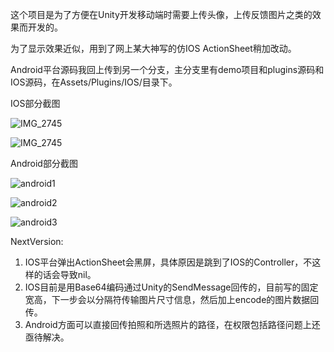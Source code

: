 这个项目是为了方便在Unity开发移动端时需要上传头像，上传反馈图片之类的效果而开发的。

为了显示效果近似，用到了网上某大神写的仿IOS ActionSheet稍加改动。

Android平台源码我回上传到另一个分支，主分支里有demo项目和plugins源码和IOS源码，在Assets/Plugins/IOS/目录下。

IOS部分截图

![IMG_2745](/Users/StanWind/Desktop/UnityPlugins/DOC/IMG_2746.PNG)

![IMG_2745](/Users/StanWind/Desktop/UnityPlugins/DOC/IMG_2745.PNG)

Android部分截图

![android1](/Users/StanWind/Desktop/UnityPlugins/doc/android1.jpg)

![android2](/Users/StanWind/Desktop/UnityPlugins/doc/android2.png)

![android3](/Users/StanWind/Desktop/UnityPlugins/doc/android3.png)

NextVersion:

1. IOS平台弹出ActionSheet会黑屏，具体原因是跳到了IOS的Controller，不这样的话会导致nil。
2. IOS目前是用Base64编码通过Unity的SendMessage回传的，目前写的固定宽高，下一步会以分隔符传输图片尺寸信息，然后加上encode的图片数据回传。
3. Android方面可以直接回传拍照和所选照片的路径，在权限包括路径问题上还亟待解决。

